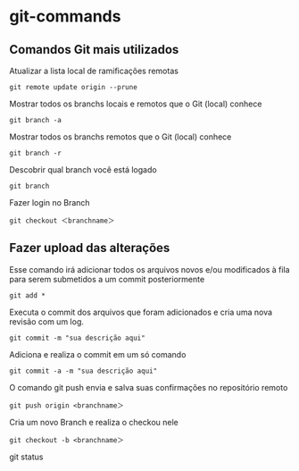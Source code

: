 # git-commands
## Comandos Git mais utilizados

Atualizar a lista local de ramificações remotas

```
git remote update origin --prune
```

Mostrar todos os branchs locais e remotos que o Git (local) conhece

```
git branch -a
```


Mostrar todos os branchs remotos que o Git (local) conhece
```
git branch -r
```

Descobrir qual branch você está logado

```
git branch
```

Fazer login no Branch
```
git checkout ＜branchname＞ 
```



## Fazer upload das alterações ##

Esse comando irá adicionar todos os arquivos novos e/ou modificados à fila para serem submetidos a um commit posteriormente
```
git add *
```
Executa o commit dos arquivos que foram adicionados e cria uma nova revisão com um log.

```
git commit -m "sua descrição aqui"
```

Adiciona e realiza o commit em um só comando
```
git commit -a -m "sua descrição aqui"
```

O comando git push envia e salva suas confirmações no repositório remoto
```
git push origin <branchname＞
```

Cria um novo Branch e realiza o checkou nele
```
git checkout -b <branchname＞ 
```

git status
